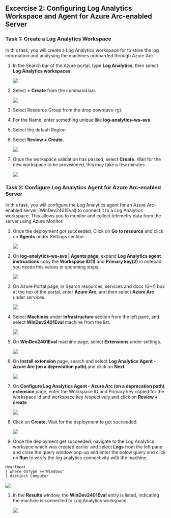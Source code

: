 ## Excercise 2: Configuring Log Analytics Workspace and Agent for Azure Arc-enabled Server

### Task 1: Create a Log Analytics Workspace

In this task, you will create a Log Analytics workspace for to store the log information and analysing the machines onboarded through Azure Arc.

1. In the Search bar of the Azure portal, type **Log Analytics**, then select **Log Analytics workspaces**.
   
   ![](../Images/loganalytics-1.png)

1. Select **+ Create** from the command bar.
    
   ![](../Images/loganalytics-2.png)

1. Select Resource Group from the drop down(avs-rg).

1. For the Name, enter something unique like **log-analytics-ws-avs**.

1. Select the default Region 

1. Select **Review + Create**.

   ![](../Images/loganalytics-3.png)

1. Once the workspace validation has passed, select **Create**. Wait for the new workspace to be provisioned, this may take a few minutes.

   ![](../Images/loganalytics-4.png)

### Task 2: Configure Log Analytics Agent for Azure Arc-enabled Server

In this task, you will configure the Log Analytics agent for an Azure Arc-enabled server (WinDev2401Eval) to connect it to a Log Analytics workspace. This allows you to monitor and collect telemetry data from the server using Azure Monitor.

1. Once the deployment got succeeded, Click on **Go to resource** and click on **Agents** under Settings section.

   ![](../Images/image11.png)

1. On **log-analytics-ws-avs | Agents page**, expand **Log Analytics agent instructions** copy the **Workspace ID(1)** and **Primary key(2)** in notepad you needs this values in upcoming steps.

   ![](../Images/loganalytics-5.png)

1. On Azure Portal page, in Search resources, services and docs (G+/) box at the top of the portal, enter **Azure Arc**, and then select **Azure Arc** under services.

   ![](../Images/loganalytics-6.png)

1. Select **Machines** under **Infrastructure** section from the left pane, and select **WinDev2401Eval** machine from the list.
 
   ![](../Images/loganalytics-7.png)

1. On **WinDev2401Eval** machine page, select **Extensions** under settings.

   ![](../Images/loganalytics-8.png)

1. On **Install extension** page, search and select **Log Analytics Agent - Azure Arc (on a deprecation path)** and click on **Next**

   ![](../Images/loganalytics-10.png)

1. On **Configure Log Analytics Agent - Azure Arc (on a deprecation path) extension** page, enter the Workspace ID and Primary key copied for the workspace id and workspace key respectively and click on **Review + create**

   ![](../Images/loganalytics-11.png)

1. Click on **Create**. Wait for the deployment to get succeeded.

   ![](../Images/loganalytics-12.png)

1. Once the deployment get succeeded, navigate to the Log Analytics workspce which was created earlier and select **Logs** from the left pane and close the query window pop-up and enter the below query and click on **Run** to verify the log analytics connectivity with the machine.

  ```
  Heartbeat
  | where OSType =="Windows"
  | distinct Computer
  ```

   ![](../Images/loganalytics-13.png)

1. In the **Results** window, the **WinDev2401Eval** entry is listed, indicating the machine is connected to Log Analytics workspace.

   ![](../Images/loganalytics-14.png)

  

   

